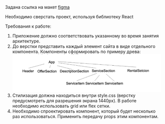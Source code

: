 Задана ссылка на макет [figma](https://www.figma.com/file/cNhWYz31BR98iJSqEfHDM0/ThriveTalk-Landing-Page-(Copy)-(Copy)?type=design&node-id=0%3A1&mode=design&t=ZjotSe7V7lIn969p-1)

Необходимо сверстать проект, используя библиотеку React

Требования к работе:
1. Приложение должно соответствовать указанному во время занятия архитектуре.
2. До верстки представить каждый элемент сайта в виде отдельного компонента. Компоненты сформировать по примеру древа:
![Демонстрация работы](https://github.com/avaz-ohunov/react-kt-1/blob/main/src/media/components-tree.png)
3. Стилизация должна находиться внутри style.css (верстку предусмотреть для разрешения экрана 1440px). В работе необходимо использовать grid или flex сетки.
4. Необходимо спроектировать компонент, который будет несколько раз использоваться. Применить передачу props этим компонентам.